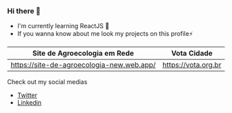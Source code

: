 ### Hi there 👋
- I'm currently learning ReactJS 🚀
- If you wanna know about me look my projects on this profile⚡

Site de Agroecologia em Rede| Vota Cidade
------------ | -------------
https://site-de-agroecologia-new.web.app/ | https://vota.org.br

Check out my social medias
<!-- - [Facebook](https://www.facebook.com/joaao.diias/) !-->
<!-- - [Instagram](https://www.instagram.com/diias_joao/) !-->
- [Twitter](https://twitter.com/diias_jooao)
- [Linkedin](https://www.linkedin.com/in/jo%C3%A3o-vitor-aleixo-dias-2677bb186/)

<!--
**jooaodias/jooaodias** is a ✨ _special_ ✨ repository because its `README.md` (this file) appears on your GitHub profile.

Here are some ideas to get you started:

- 🔭 I’m currently working on ...
- 🌱 I’m currently learning ...
- 👯 I’m looking to collaborate on ...
- 🤔 I’m looking for help with ...
- 💬 Ask me about ...
- 📫 How to reach me: ...
- 😄 Pronouns: ...
- ⚡ Fun fact: ...
-->
